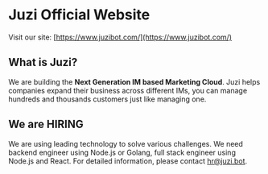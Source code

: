 # Juzi Official Website

Visit our site: [https://www.juzibot.com/](https://www.juzibot.com/)

## What is Juzi?

We are building the **Next Generation IM based Marketing Cloud**. Juzi helps companies expand their business across different IMs, you can manage hundreds and thousands customers just like managing one.

## We are HIRING

We are using leading technology to solve various challenges. We need backend engineer using Node.js or Golang, full stack engineer using Node.js and React. For detailed information, please contact hr@juzi.bot.

